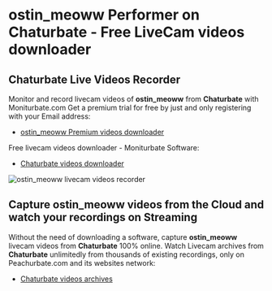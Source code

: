 # ostin_meoww Performer on Chaturbate - Free LiveCam videos downloader

## Chaturbate Live Videos Recorder

Monitor and record livecam videos of **ostin_meoww** from **Chaturbate** with Moniturbate.com
Get a premium trial for free by just and only registering with your Email address:
* [ostin_meoww Premium videos downloader](https://moniturbate.com/request-demo-licence-key.html)

Free livecam videos downloader - Moniturbate Software:
* [Chaturbate videos downloader](https://moniturbate.com/moniturbate-download-software.html)

![ostin_meoww livecam videos recorder](https://peachurnet.com/templates/moniturbate-software.png)


## Capture ostin_meoww videos from the Cloud and watch your recordings on Streaming

Without the need of downloading a software, capture **ostin_meoww** livecam videos from **Chaturbate** 100% online.
Watch Livecam archives from **Chaturbate** unlimitedly from thousands of existing recordings, only on Peachurbate.com and its websites network:
* [Chaturbate videos archives](https://peachurnet.com/)